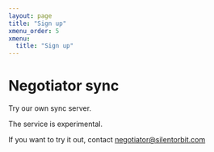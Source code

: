 ```yaml
---
layout: page
title: "Sign up"
xmenu_order: 5
xmenu:
  title: "Sign up"
---
```


# Negotiator sync

Try our own sync server.

The service is experimental.

If you want to try it out, contact [negotiator@silentorbit.com](negotiator@silentorbit.com)